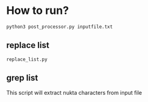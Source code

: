 
# How to run?

    python3 post_processor.py inputfile.txt  

## replace list 

	replace_list.py

## grep list

This script will extract nukta characters from input file

````python3 grep_list.py inputfile
